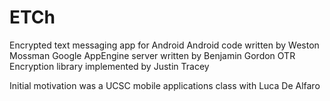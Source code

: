 ETCh
====

Encrypted text messaging app for Android
Android code written by Weston Mossman
Google AppEngine server written by Benjamin Gordon
OTR Encryption library implemented by Justin Tracey

Initial motivation was a UCSC mobile applications class with Luca De Alfaro
